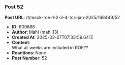 ### Post 52
**Post URL**: /t/mock-roe-1-2-3-4-tds-jan-2025/168449/52
- **ID**: 600668
- **Author**: Mahi (mahi.13)
- **Created At**: 2025-02-27T07:33:59.641Z
- **Content**:  
  What all weeks are included in ROE??
- **Reactions**: None
- **Post Number**: 52

